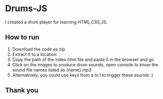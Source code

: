 # Drums-JS
I created a drum player for learning HTML,CSS,JS. 

## How to run
1. Download the code as zip
2. Extract it to a location
3. Copy the path of the index.html file and paste it in the browser and go
4. Click on the images to produce drum sounds, open console to know the sound file names listed as {name}.mp3
5. Alternatively, you could use keys from a to l to trigger these sounds :)

## Thank you
